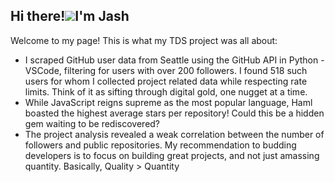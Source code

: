 Hi there!![](https://user-images.githubusercontent.com/18350557/176309783-0785949b-9127-417c-8b55-ab5a4333674e.gif)I'm Jash
---------------------------

Welcome to my page!
This is what my TDS project was all about:

* I scraped GitHub user data from Seattle using the GitHub API in Python - VSCode, filtering for users with over 200 followers. I found 518 such users for whom I collected project related data while respecting rate limits. Think of it as sifting through digital gold, one nugget at a time.
* While JavaScript reigns supreme as the most popular language, Haml boasted the highest average stars per repository! Could this be a hidden gem waiting to be rediscovered? 
* The project analysis revealed a weak correlation between the number of followers and public repositories. My recommendation to budding developers is to focus on building great projects, and not just amassing quantity. Basically, Quality > Quantity

